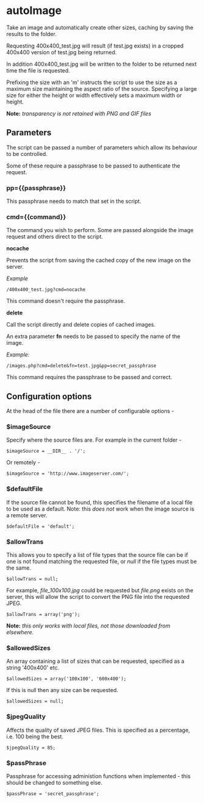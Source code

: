 # autoImage
Take an image and automatically create other sizes, caching by saving the results to the folder.

Requesting 400x400_test.jpg will result (if test.jpg exists) in a cropped 400x400 version of test.jpg being returned.

In addition 400x400_test.jpg will be written to the folder to be returned next time the file is requested.

Prefixing the size with an 'm' instructs the script to use the size as a maximum size maintaining the aspect ratio of the source. Specifying a large size for either the height or width effectively sets a maximum width or height.

**Note:** *transparency is not retained with PNG and GIF files*

## Parameters
The script can be passed a number of parameters which allow its behaviour to be controlled.

Some of these require a passphrase to be passed to authenticate the request.

### pp={{passphrase}}
This passphrase needs to match that set in the script.

### cmd={{command}}
The command you wish to perform. Some are passed alongside the image request and others direct to the script.

**nocache**

Prevents the script from saving the cached copy of the new image on the server.

*Example*
```
/400x400_test.jpg?cmd=nocache
```

This command doesn't require the passphrase.

**delete**

Call the script directly and delete copies of cached images. 

An extra parameter **fn** needs to be passed to specify the name of the image.

*Example:*
```
/images.php?cmd=delete&fn=test.jpg&pp=secret_passphrase
```

This command requires the passphrase to be passed and correct.

## Configuration options
At the head of the file there are a number of configurable options -

### $imageSource
Specify where the source files are. For example in the current folder -
```
$imageSource = __DIR__ . '/';
```
Or remotely -
```
$imageSource = 'http://www.imageserver.com/';
```

### $defaultFile
If the source file cannot be found, this specifies the filename of a local file to be used as a default.
Note: this *does not* work when the image source is a remote server.
```
$defaultFile = 'default';
```

### $allowTrans
This allows you to specify a list of file types that the source file can be if one is not found matching
the requested file, or *null* if the file types must be the same.
```
$allowTrans = null;
```
For example, *file_100x100.jpg* could be requested but *file.png* exists on the server, this will allow
the script to convert the PNG file into the requested JPEG.
```
$allowTrans = array('png');
```
**Note:** *this only works with local files, not those downloaded from elsewhere.*

### $allowedSizes
An array containing a list of sizes that can be requested, specified as a string '400x400' etc.
```
$allowedSizes = array('100x100', '600x400');
```
If this is null then any size can be requested.
```
$allowedSizes = null;
```

### $jpegQuality
Affects the quality of saved JPEG files. This is specified as a percentage, i.e. 100 being the best.
```
$jpegQuality = 85;
```

### $passPhrase
Passphrase for accessing administion functions when implemented - this should be changed to something else.
```
$passPhrase = 'secret_passphrase';
```
